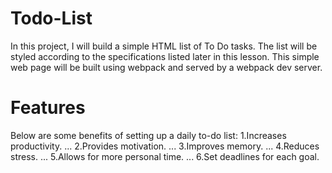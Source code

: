 # Todo-List
In this project, I will build a simple HTML list of To Do tasks. The list will be styled according to the specifications listed later in this lesson. This simple web page will be built using webpack and served by a webpack dev server.
# Features
Below are some benefits of setting up a daily to-do list:
1.Increases productivity. ...
2.Provides motivation. ...
3.Improves memory. ...
4.Reduces stress. ...
5.Allows for more personal time. ...
6.Set deadlines for each goal.
